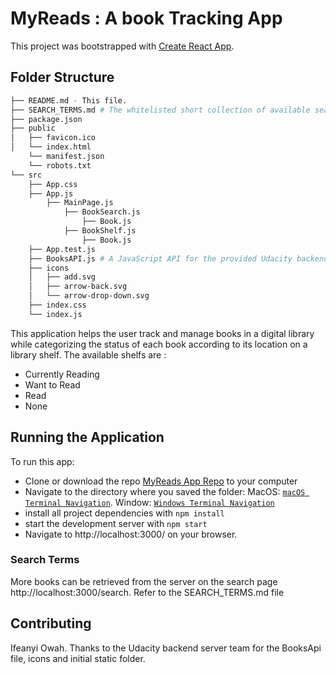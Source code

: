 # MyReads : A book Tracking App

This project was bootstrapped with [Create React App](https://github.com/facebook/create-react-app).

## Folder Structure

```bash
├── README.md - This file.
├── SEARCH_TERMS.md # The whitelisted short collection of available search terms for you to use with the app.
├── package.json
├── public
│   ├── favicon.ico
│   └── index.html
    └── manifest.json
    └── robots.txt
└── src
    ├── App.css
    ├── App.js
        ├── MainPage.js
            ├── BookSearch.js
                ├── Book.js
            ├── BookShelf.js
                ├── Book.js
    ├── App.test.js
    ├── BooksAPI.js # A JavaScript API for the provided Udacity backend.
    ├── icons
    │   ├── add.svg
    │   ├── arrow-back.svg
    │   └── arrow-drop-down.svg
    ├── index.css
    └── index.js
```

This application helps the user track and manage books in a digital library while categorizing the status of each book according to its location on a library shelf. The available shelfs are :

- Currently Reading
- Want to Read
- Read
- None

## Running the Application

To run this app:

- Clone or download the repo [MyReads App Repo](https://github.com/Ifeanyi-Owah/myreads-app) to your computer
- Navigate to the directory where you saved the folder: MacOS: [`macOS Terminal Navigation`](https://wiki.communitydata.science/MacOS_terminal_navigation). Window:
  [`Windows Terminal Navigation`](https://wiki.communitydata.science/Windows_terminal_navigation)
- install all project dependencies with `npm install`
- start the development server with `npm start`
- Navigate to http://localhost:3000/ on your browser.

### Search Terms

More books can be retrieved from the server on the search page http://localhost:3000/search. Refer to the SEARCH_TERMS.md file

## Contributing

Ifeanyi Owah. Thanks to the Udacity backend server team for the BooksApi file, icons and initial static folder.
